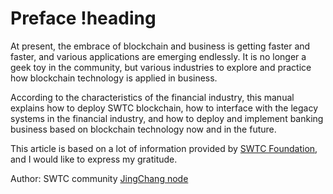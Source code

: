 # Preface !heading

At present, the embrace of blockchain and business is getting faster and faster, and various applications are emerging endlessly. It is no longer a geek toy in the community, but various industries to explore and practice how blockchain technology is applied in business.

According to the characteristics of the financial industry, this manual explains how to deploy SWTC blockchain, how to interface with the legacy systems in the financial industry, and how to deploy and implement banking business based on blockchain technology now and in the future.

This article is based on a lot of information provided by [SWTC Foundation](http://www.swtc.top/), and I would like to express my gratitude.

Author: SWTC community [JingChang node](https://jccdex.cn)
